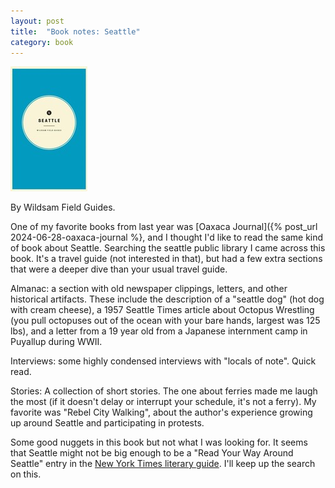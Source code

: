 ```yaml
---
layout: post
title:  "Book notes: Seattle"
category: book
---
```


![Book cover](/assets/seattle-wildsam-field-guides.jpg)

By Wildsam Field Guides.

One of my favorite books from last year was [Oaxaca Journal]({% post_url 2024-06-28-oaxaca-journal %}, and I thought I'd like to read the same kind of book about Seattle. Searching the seattle public library I came across this book. It's a travel guide (not interested in that), but had a few extra sections that were a deeper dive than your usual travel guide.

Almanac: a section with old newspaper clippings, letters, and other historical artifacts. These include the description of a "seattle dog" (hot dog with cream cheese), a 1957 Seattle Times article about Octopus Wrestling (you pull octopuses out of the ocean with your bare hands, largest was 125 lbs), and a letter from a 19 year old from a Japanese internment camp in Puyallup during WWII.

Interviews: some highly condensed interviews with "locals of note". Quick read.

Stories: A collection of short stories. The one about ferries made me laugh the most (if it doesn't delay or interrupt your schedule, it's not a ferry). My favorite was "Rebel City Walking", about the author's experience growing up around Seattle and participating in protests.

Some good nuggets in this book but not what I was looking for. It seems that Seattle might not be big enough to be a "Read Your Way Around Seattle" entry in the [New York Times literary guide](https://www.nytimes.com/series/literary-guides). I'll keep up the search on this.
